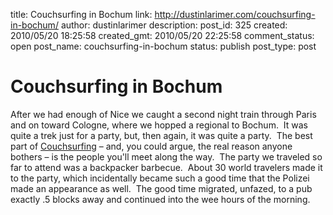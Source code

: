 title: Couchsurfing in Bochum
link: http://dustinlarimer.com/couchsurfing-in-bochum/
author: dustinlarimer
description: 
post_id: 325
created: 2010/05/20 18:25:58
created_gmt: 2010/05/20 22:25:58
comment_status: open
post_name: couchsurfing-in-bochum
status: publish
post_type: post

# Couchsurfing in Bochum

After we had enough of Nice we caught a second night train through Paris and on toward Cologne, where we hopped a regional to Bochum.  It was quite a trek just for a party, but, then again, it was quite a party.  The best part of [Couchsurfing](http://www.couchsurfing.org/) – and, you could argue, the real reason anyone bothers – is the people you'll meet along the way.  The party we traveled so far to attend was a backpacker barbecue.  About 30 world travelers made it to the party, which incidentally became such a good time that the Polizei made an appearance as well.  The good time migrated, unfazed, to a pub exactly .5 blocks away and continued into the wee hours of the morning.